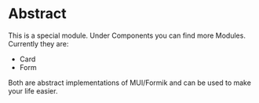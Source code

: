 # Abstract

This is a special module.
Under Components you can find more Modules. Currently they are:
- Card
- Form

Both are abstract implementations of MUI/Formik and can be used to make your life easier.

